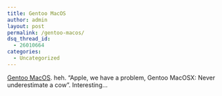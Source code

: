 ```yaml
---
title: Gentoo MacOS
author: admin
layout: post
permalink: /gentoo-macos/
dsq_thread_id:
  - 26010664
categories:
  - Uncategorized
---
```

[Gentoo MacOS][1]. heh. &#8220;Apple, we have a problem, Gentoo MacOSX: Never underestimate a cow&#8221;. Interesting&#8230;

 [1]: http://www.metadistribution.org/macos/